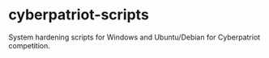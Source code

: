 # cyberpatriot-scripts
System hardening scripts for Windows and Ubuntu/Debian for Cyberpatriot competition. 
